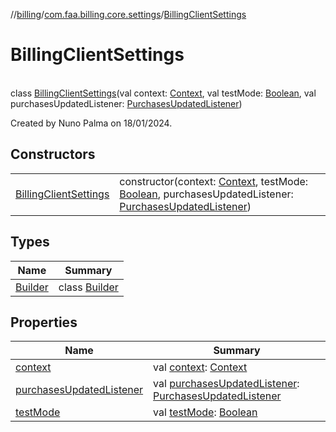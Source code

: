 //[billing](../../../index.md)/[com.faa.billing.core.settings](../index.md)/[BillingClientSettings](index.md)

# BillingClientSettings

\
class [BillingClientSettings](index.md)(val context: [Context](https://developer.android.com/reference/kotlin/android/content/Context.html), val testMode: [Boolean](https://kotlinlang.org/api/latest/jvm/stdlib/kotlin/-boolean/index.html), val purchasesUpdatedListener: [PurchasesUpdatedListener](../../com.faa.billing.core.api.data.purchase/PurchasesUpdatedListener/index.md))

Created by Nuno Palma on 18/01/2024.

## Constructors

| | |
|---|---|
| [BillingClientSettings](BillingClientSettings.md) | constructor(context: [Context](https://developer.android.com/reference/kotlin/android/content/Context.html), testMode: [Boolean](https://kotlinlang.org/api/latest/jvm/stdlib/kotlin/-boolean/index.html), purchasesUpdatedListener: [PurchasesUpdatedListener](../../com.faa.billing.core.api.data.purchase/PurchasesUpdatedListener/index.md)) |

## Types

| Name | Summary |
|---|---|
| [Builder](Builder/index.md) | class [Builder](Builder/index.md) |

## Properties

| Name | Summary |
|---|---|
| [context](context.md) | val [context](context.md): [Context](https://developer.android.com/reference/kotlin/android/content/Context.html) |
| [purchasesUpdatedListener](purchases-updated-listener.md) | val [purchasesUpdatedListener](purchases-updated-listener.md): [PurchasesUpdatedListener](../../com.faa.billing.core.api.data.purchase/PurchasesUpdatedListener/index.md) |
| [testMode](test-mode.md) | val [testMode](test-mode.md): [Boolean](https://kotlinlang.org/api/latest/jvm/stdlib/kotlin/-boolean/index.html) |

